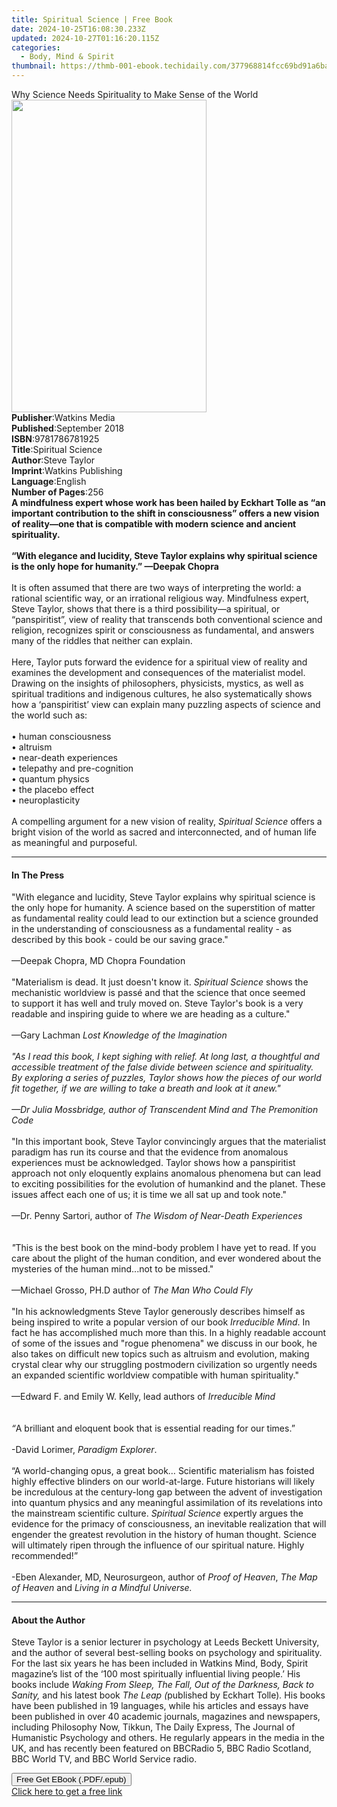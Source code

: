 ```yaml
---
title: Spiritual Science | Free Book
date: 2024-10-25T16:08:30.233Z
updated: 2024-10-27T01:16:20.115Z
categories:
  - Body, Mind & Spirit
thumbnail: https://thmb-001-ebook.techidaily.com/377968814fcc69bd91a6ba1b36493bb65cbb80006ce332209444bd19b1ad141e.jpg
---
```

<main id="book-container">
  <div class="flex flex-col">
    <div class="book-brief flex-1 py-6 px-4 sm:p-6 md:py-10 md:px-8">
      <!-- brief-->
      <div class="book-brief-main">
        Why Science Needs Spirituality to Make Sense of the World
      </div>
    </div>
    <div
      class="book-meta-info flex-1 grid gap-4 col-start-1 col-end-3 row-start-1 sm:mb-6 sm:grid-cols-4 lg:gap-6 lg:col-start-2 lg:row-end-6 lg:row-span-6 lg:mb-0"
    >
      <div
        class="book-meta-info-left place-content-center mt-4 p-4 text-sm leading-6 col-start-2 col-span-2 dark:text-slate-400"
      >
        <img
          class="w-full h-500 object-cover rounded-lg sm:h-255 sm:col-span-2 lg:col-span-full"
          src="https://img-001-ebook.techidaily.com/bcc309db1bd9702dd7cd331b6c972f99166418800a5888559effd96f022b44fe.jpg"
          alt=""
          width="312"
          height="500"
        />
      </div>
      <div
        class="book-meta-info-right mt-2 col-start-1 row-start-2 col-span-3 self-center"
      >
        <!-- meta data  -->
        <div class="flex flex-col px-4 md:px-8">
          <div class="flex-1">
            <strong>Publisher</strong>:<span class="px-2">Watkins Media</span>
          </div>
          <div class="flex-1">
            <strong>Published</strong>:<span class="px-2">September 2018</span>
          </div>
          <div class="flex-1">
            <strong>ISBN</strong>:<span class="px-2">9781786781925</span>
          </div>
          <div class="flex-1">
            <strong>Title</strong>:<span class="px-2">Spiritual Science</span>
          </div>
          <div class="flex-1">
            <strong>Author</strong>:<span class="px-2">Steve Taylor</span>
          </div>
          <div class="flex-1">
            <strong>Imprint</strong>:<span class="px-2"
              >Watkins Publishing</span
            >
          </div>
          <div class="flex-1">
            <strong>Language</strong>:<span class="px-2">English</span>
          </div>
          <div class="flex-1">
            <strong>Number of Pages</strong>:<span class="px-2">256</span>
          </div>
        </div>
      </div>
    </div>
    <div class="book-description flex-1 py-6 px-4 sm:p-6 md:py-10 md:px-8">
      <div class="book-description-main">
        <div accordion-content="" id="description">
          <b
            >A mindfulness expert whose work has been hailed by Eckhart Tolle as
            “an important contribution to the shift in consciousness” offers a
            new vision of reality—one that is compatible with modern science and
            ancient spirituality.</b
          >
          <br /><br /><b
            >“With elegance and lucidity, Steve Taylor explains why spiritual
            science is the only hope for humanity.”&nbsp;—Deepak Chopra</b
          ><br /><br />
          It is often assumed that there are two ways of interpreting the world:
          a rational scientific way, or an irrational religious way. Mindfulness
          expert, Steve Taylor, shows that there is a third possibility—a
          spiritual, or “panspiritist”, view of reality that transcends both
          conventional science and religion, recognizes spirit or consciousness
          as fundamental, and answers many of the riddles that neither can
          explain.<br /><br />
          Here, Taylor puts forward the evidence for a spiritual view of reality
          and examines the development and consequences
          of&nbsp;the&nbsp;materialist model. Drawing on the insights of
          philosophers, physicists, mystics, as well as spiritual traditions and
          indigenous cultures, he also&nbsp;systematically shows how a
          ‘panspiritist’ view can explain many puzzling aspects of science and
          the world such as:<br /><br />
          •&nbsp;human consciousness<br />
          •&nbsp;altruism<br />
          •&nbsp;near-death experiences<br />
          •&nbsp;telepathy and pre-cognition<br />
          •&nbsp;quantum physics<br />
          •&nbsp;the placebo effect<br />
          •&nbsp;neuroplasticity<br /><br />
          A compelling argument for a new vision of reality,
          <i>Spiritual Science </i>offers a bright vision of the world as sacred
          and interconnected, and of human life as meaningful and purposeful.
        </div>
        <div class="accordion-fader"></div>
      </div>
    </div>
    <div class="book-excerpts flex-1 py-6 px-4 sm:p-6 md:py-10 md:px-8">
      <!-- excerpts-->
      <div class="book-excerpts-main">
        <hr />
        <h4 class="placeholder placeholder-heading">
          <span>In The Press</span>
        </h4>
        <p>
          "With elegance and lucidity, Steve Taylor explains why spiritual
          science is the only hope for humanity. A science based on the
          superstition of matter as fundamental reality could lead to our
          extinction but a science grounded in the understanding of
          consciousness as a fundamental reality - as described by this book -
          could be our saving grace." <br /><br />—Deepak Chopra, MD Chopra
          Foundation <br /><br />
          "Materialism is dead. It just doesn't know it.&nbsp;<i
            >Spiritual Science</i
          >
          shows the mechanistic worldview is&nbsp;passé and
          that&nbsp;the&nbsp;science that once seemed to&nbsp;support it has
          well and&nbsp;truly&nbsp;moved on.&nbsp;Steve Taylor's book is
          a&nbsp;very readable and inspiring guide to where we are heading as a
          culture."<br /><br />—Gary Lachman
          <i>Lost Knowledge of the Imagination</i> <br /><br /><i
            >"As I read this book, I kept sighing with relief. At long last, a
            thoughtful and accessible treatment of the false divide between
            science and spirituality. By exploring a series of puzzles, Taylor
            shows how the pieces of our world fit together, if we are willing to
            take a breath and look at it anew."</i
          >
          <br /><br /><i
            >—Dr Julia Mossbridge, author of <i>Transcendent Mind </i>and
            <i>The Premonition Code</i></i
          >
          <br /><br />"In this important book, Steve Taylor convincingly argues
          that the materialist paradigm has run its course and that the evidence
          from anomalous experiences must be acknowledged. Taylor shows how a
          panspiritist approach not only eloquently explains anomalous phenomena
          but can lead to exciting possibilities for the evolution of humankind
          and the planet. These issues affect each one of us; it is time we all
          sat up and took note." <br /><br />—Dr. Penny Sartori, author of
          <i>The Wisdom of Near-Death Experiences</i><br /><br /><br /><i>"</i
          >This is the best book on the mind-body problem I have yet to read. If
          you care about the plight of the human condition, and ever wondered
          about the mysteries of the human mind...not to be missed."<br /><br />—Michael
          Grosso, PH.D&nbsp;author of&nbsp;<i>The Man Who Could Fly&nbsp;</i
          ><br /><br />"In his acknowledgments Steve Taylor generously describes
          himself as being inspired to write a popular version of our book<i
            >&nbsp;Irreducible Mind</i
          >. In fact he has accomplished much more than this. In a highly
          readable account of some of the issues and "rogue phenomena" we
          discuss in our book, he also takes on difficult new topics such as
          altruism and evolution, making crystal clear why our struggling
          postmodern civilization so urgently needs an expanded scientific
          worldview compatible with human spirituality."<br /><br />—Edward F.
          and Emily W. Kelly, lead authors of&nbsp;<i
            >Irreducible Mind<br /><br /><br />“</i
          >A brilliant and eloquent book that is essential reading for our
          times.”<br /><br />-David Lorimer,&nbsp;<i>Paradigm Explorer</i
          >.<br /><br />“A world-changing opus, a great book… Scientific
          materialism has foisted highly effective blinders on our
          world-at-large. Future historians will likely be incredulous at the
          century-long gap between the advent of investigation into quantum
          physics and any meaningful assimilation of its revelations into the
          mainstream scientific culture.&nbsp;<i>Spiritual Science</i
          >&nbsp;expertly argues the evidence for the primacy of consciousness,
          an inevitable realization that will engender the greatest revolution
          in the history of human thought. Science will ultimately ripen through
          the influence of our spiritual nature. Highly recommended!”<br /><br />-Eben
          Alexander, MD, Neurosurgeon, author of&nbsp;<i>Proof of Heaven</i
          >,&nbsp;<i>The Map of Heaven</i>&nbsp;and&nbsp;<i
            >Living in a Mindful Universe.</i
          >
        </p>
      </div>
    </div>
    <div class="book-about-author flex-1 py-6 px-4 sm:p-6 md:py-10 md:px-8">
      <!-- about author-->
      <div class="book-main-author-main">
        <hr />
        <h4 class="placeholder placeholder-heading">
          <span>About the Author</span>
        </h4>
        <p>
          Steve Taylor is a senior lecturer in psychology at Leeds Beckett
          University, and the author of several best-selling books on psychology
          and spirituality. For the last six years he has been included in
          Watkins Mind, Body, Spirit magazine’s list of the ‘100 most
          spiritually influential living people.’ His books include&nbsp;<i
            >Waking From Sleep, The Fall, Out of the Darkness, Back to
            Sanity,</i
          >&nbsp;and his latest book&nbsp;<i>The Leap (</i>published by Eckhart
          Tolle)<i>.</i>&nbsp;His books have been published in 19 languages,
          while his articles and essays have been published in over 40 academic
          journals, magazines and newspapers, including Philosophy Now, Tikkun,
          The Daily Express, The Journal of Humanistic Psychology and others. He
          regularly appears in the media in the UK, and has recently been
          featured on BBCRadio 5, BBC Radio Scotland, BBC World TV, and BBC
          World Service radio.
        </p>
      </div>
    </div>
    <div class="book-free-get flex-1 py-6 px-4 sm:p-6 md:py-10 md:px-8">
      <button
        id="btn-free-get"
        class="bg-blue-500 hover:bg-blue-700 text-white font-bold py-2 px-4 rounded"
      >
        Free Get EBook (.PDF/.epub)
      </button>
      <div id="countdown-display" class="px-2 text-lg mt-2"></div>
      <a
        id="free-link"
        class="hidden bg-blue-500 hover:bg-blue-700 text-white font-bold py-2 px-4 rounded"
        href="https://www.ebooks.com/en-us/book/96059414/spiritual-science/steve-taylor/"
        target="_blank"
        >Click here to get a free link</a
      >
    </div>
    <script>
      let countdownTime = 0;
      let countdownInterval = null;
      document
        .getElementById('btn-free-get')
        .addEventListener('click', startCountdown);
      function startCountdown() {
        countdownTime = new Date().getTime() + 60000 * 3;
        countdownInterval = setInterval(updateCountdown, 1000);
        document.getElementById('btn-free-get').disabled = true;
        document
          .getElementById('btn-free-get')
          .classList.add('bg-gray-500', 'cursor-not-allowed');
      }
      function updateCountdown() {
        let currentTime = new Date().getTime();
        let timeLeft = countdownTime - currentTime;
        let secondsLeft = Math.floor(timeLeft / 1000);
        document.getElementById('countdown-display').innerHTML =
          `Remaining time: ${secondsLeft} seconds.`;
        if (secondsLeft <= 0) {
          clearInterval(countdownInterval);
          document.getElementById('btn-free-get').classList.add('hidden');
          document.getElementById('free-link').classList.remove('hidden');
          document.getElementById('countdown-display').innerHTML = '';
        }
      }
    </script>
  </div>
</main>

<ins class="adsbygoogle"
      style="display:block"
      data-ad-client="ca-pub-7571918770474297"
      data-ad-slot="8358498916"
      data-ad-format="auto"
      data-full-width-responsive="true"></ins>
    